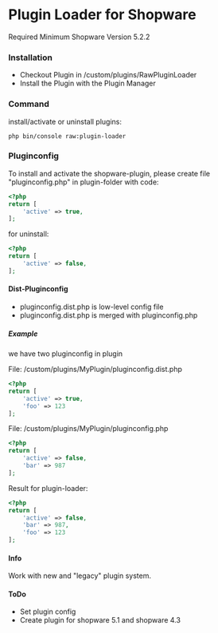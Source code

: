 # Plugin Loader for Shopware
Required Minimum Shopware Version 5.2.2

### Installation
* Checkout Plugin in /custom/plugins/RawPluginLoader
* Install the Plugin with the Plugin Manager

### Command

install/activate or uninstall plugins:
```
php bin/console raw:plugin-loader
```

### Pluginconfig
To install and activate the shopware-plugin, please create file "pluginconfig.php" in plugin-folder with code:

```php
<?php
return [
    'active' => true,
];
```

for uninstall:

```php
<?php
return [
    'active' => false,
];
```

#### Dist-Pluginconfig

- pluginconfig.dist.php is low-level config file
- pluginconfig.dist.php is merged with pluginconfig.php

##### Example

we have two pluginconfig in plugin

File: /custom/plugins/MyPlugin/pluginconfig.dist.php
```php
<?php
return [
    'active' => true,
    'foo' => 123
];
```

File: /custom/plugins/MyPlugin/pluginconfig.php
```php
<?php
return [
    'active' => false,
    'bar' => 987
];
```

Result for plugin-loader:
```php
<?php
return [
    'active' => false,
    'bar' => 987,
    'foo' => 123
];
```

#### Info

Work with new and "legacy" plugin system. 

#### ToDo

* Set plugin config
* Create plugin for shopware 5.1 and shopware 4.3

